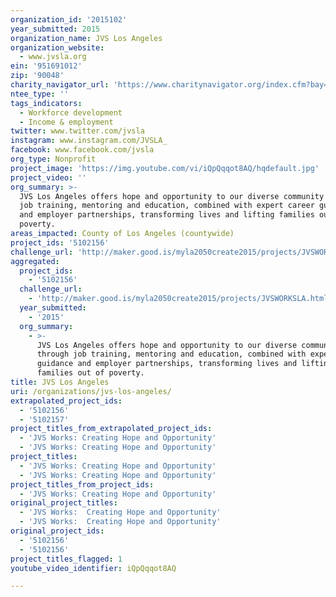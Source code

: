 ```yaml
---
organization_id: '2015102'
year_submitted: 2015
organization_name: JVS Los Angeles
organization_website:
  - www.jvsla.org
ein: '951691012'
zip: '90048'
charity_navigator_url: 'https://www.charitynavigator.org/index.cfm?bay=search.profile&ein=951691012'
ntee_type: ''
tags_indicators:
  - Workforce development
  - Income & employment
twitter: www.twitter.com/jvsla
instagram: www.instagram.com/JVSLA_
facebook: www.facebook.com/jvsla
org_type: Nonprofit
project_image: 'https://img.youtube.com/vi/iQpQqqot8AQ/hqdefault.jpg'
project_video: ''
org_summary: >-
  JVS Los Angeles offers hope and opportunity to our diverse community through
  job training, mentoring and education, combined with expert career guidance
  and employer partnerships, transforming lives and lifting families out of
  poverty.
areas_impacted: County of Los Angeles (countywide)
project_ids: '5102156'
challenge_url: 'http://maker.good.is/myla2050create2015/projects/JVSWORKSLA.html'
aggregated:
  project_ids:
    - '5102156'
  challenge_url:
    - 'http://maker.good.is/myla2050create2015/projects/JVSWORKSLA.html'
  year_submitted:
    - '2015'
  org_summary:
    - >-
      JVS Los Angeles offers hope and opportunity to our diverse community
      through job training, mentoring and education, combined with expert career
      guidance and employer partnerships, transforming lives and lifting
      families out of poverty.
title: JVS Los Angeles
uri: /organizations/jvs-los-angeles/
extrapolated_project_ids:
  - '5102156'
  - '5102157'
project_titles_from_extrapolated_project_ids:
  - 'JVS Works: Creating Hope and Opportunity'
  - 'JVS Works: Creating Hope and Opportunity'
project_titles:
  - 'JVS Works: Creating Hope and Opportunity'
  - 'JVS Works: Creating Hope and Opportunity'
project_titles_from_project_ids:
  - 'JVS Works: Creating Hope and Opportunity'
original_project_titles:
  - 'JVS Works:  Creating Hope and Opportunity'
  - 'JVS Works:  Creating Hope and Opportunity'
original_project_ids:
  - '5102156'
  - '5102156'
project_titles_flagged: 1
youtube_video_identifier: iQpQqqot8AQ

---
```


